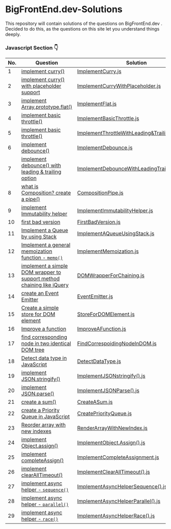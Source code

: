 # BigFrontEnd.dev-Solutions
This repository will contain solutions of the questions on BigFrontEnd.dev . Decided to do this, as the questions on this site let you understand things deeply.

### Javascript Section 👇

| No. | Question | Solution  
|--| ------- | ------ |  
|1|[implement curry()](https://bigfrontend.dev/problem/implement-curry)| [ImplementCurry.js](ImplementCurry.js) 
|2|[implement curry() with placeholder support](https://bigfrontend.dev/problem/implement-curry-with-placeholder)| [ImplementCurryWithPlaceholder.js](ImplementCurryWithPlaceholder.js) 
|3|[implement Array.prototype.flat()](https://bigfrontend.dev/problem/implement-Array-prototype.flat)| [ImplementFlat.js](ImplementFlat.js) 
|4|[implement basic throttle()](https://bigfrontend.dev/problem/implement-basic-throttle)| [ImplementBasicThrottle.js](ImplementBasicThrottle.js)
|5|[implement basic throttle()](https://bigfrontend.dev/problem/implement-throttle-with-leading-and-trailing-option)| [ImplementThrottleWithLeading&TrailingOption.js](ImplementThrottleWithLeading&TrailingOption.js)
|6|[implement debounce()](https://bigfrontend.dev/problem/implement-throttle-with-leading-and-trailing-option)| [ImplementDebounce.js](ImplementDebounce.js)
|7|[implement debounce() with leading & trailing option](https://bigfrontend.dev/problem/implement-throttle-with-leading-and-trailing-option)| [ImplementDebounceWithLeadingTrailingOption.js](ImplementDebounceWithLeadingTrailingOption.js)
|8|[what is Composition? create a pipe()](https://bigfrontend.dev/problem/what-is-composition-create-a-pipe)|[CompositionPipe.js](CompositionPipe.js)
|9|[implement Immutability helper](https://bigfrontend.dev/problem/implement-Immutability-helper)|[ImplementImmutabilityHelper.js](ImplementImmutabilityHelper.js)
|10|[first bad version](https://bigfrontend.dev/problem/first-bad-version)|[FirstBadVersion.js](FirstBadVersion.js)
|11|[Implement a Queue by using Stack](https://bigfrontend.dev/problem/implement-a-queue-by-using-stack)|[ImplementAQueueUsingStack.js](ImplementAQueueUsingStack.js)
|12|[Implement a general memoization function - `memo()`](https://bigfrontend.dev/problem/implement-general-memoization-function)|[ImplementMemoization.js](ImplementMemoization.js)
|13|[implement a simple DOM wrapper to support method chaining like jQuery](https://bigfrontend.dev/problem/implement-a-simple-DOM-wrapper-to-support-method-chaining-like-jQuery)|[DOMWrapperForChaining.js](DOMWrapperForChaining.js)
|14|[create an Event Emitter](https://bigfrontend.dev/problem/create-an-Event-Emitter)|[EventEmitter.js](EventEmitter.js)
|15|[Create a simple store for DOM element](https://bigfrontend.dev/problem/create-a-simple-store-for-DOM-node)|[StoreForDOMElement.js](StoreForDOMElement.js)
|16|[Improve a function](https://bigfrontend.dev/problem/improve-a-function)|[ImproveAFunction.js](ImproveAFunction.js)
|17|[find corresponding node in two identical DOM tree](https://bigfrontend.dev/problem/find-corresponding-node-in-two-identical-DOM-tree)|[FindCorrespoidingNodeInDOM.js](FindCorrespoidingNodeInDOM.js)
|18|[Detect data type in JavaScript](https://bigfrontend.dev/problem/detect-data-type-in-JavaScript)|[DetectDataType.js](DetectDataType.js)
|19|[implement JSON.stringify()](https://bigfrontend.dev/problem/implement-JSON-stringify)|[ImplementJSONstringify().js](ImplementJSONstringify().js)
|20|[implement JSON.parse()](https://bigfrontend.dev/problem/implement-JSON-parse)|[ImplementJSONParse().js](ImplementJSONParse().js)
|21|[create a sum()](https://bigfrontend.dev/problem/create-a-sum)|[CreateASum.js](CreateASum.js)
|22|[create a Priority Queue in JavaScript](https://bigfrontend.dev/problem/create-a-priority-queue-in-JavaScript)|[CreatePriorityQueue.js](CreatePriorityQueue.js)
|23|[Reorder array with new indexes](https://bigfrontend.dev/problem/reorder-array-with-new-indexes)|[RenderArrayWithNewIndex.js](RenderArrayWithNewIndex.js)
|24|[implement Object.assign()](https://bigfrontend.dev/problem/implement-object-assign)|[ImplementObject.Assign().js](ImplementObject.Assign().js)
|25|[implement completeAssign()](https://bigfrontend.dev/problem/implement-completeAssign)|[ImplementCompleteAssignment.js](ImplementCompleteAssignment.js)
|26|[implement clearAllTimeout()](https://bigfrontend.dev/problem/implement-clearAllTimeout)|[ImplementClearAllTimeout().js](ImplementClearAllTimeout().js)
|27|[implement async helper - `sequence()`](https://bigfrontend.dev/problem/implement-async-helper-sequence)|[ImplementAsyncHelperSequence().js](ImplementAsyncHelperSequence().js)
|28|[implement async helper - `parallel()`](https://bigfrontend.dev/problem/implement-async-helper-parallel)|[ImplementAsyncHelperParallel().js](ImplementAsyncHelperParallel().js)
|29|[implement async helper - `race()`](https://bigfrontend.dev/problem/implement-async-helper-race)|[ImplementAsyncHelperRace().js](ImplementAsyncHelperRace().js)

